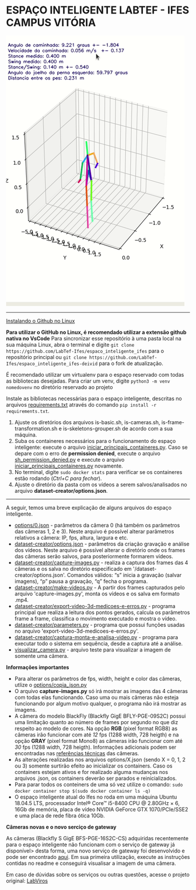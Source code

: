 # ESPAÇO INTELIGENTE LABTEF - IFES CAMPUS VITÓRIA

![Reconstrução tridimensional](https://github.com/wyctorfogos/ESPACOINTELIGENTE-IFES/blob/main/caminhada.gif)

---
[Instalando o Github no Linux](https://github.com/cli/cli/blob/trunk/docs/install_linux.md)

**Para utilizar o GitHub no Linux, é recomendado utilizar a extensão github nativa no VsCode**
Para sincronizar esse repositório à uma pasta local na sua máquina Linux, abra o terminal e digite `git clone https://github.com/LabTef-Ifes/espaco_inteligente_ifes` para o repositório principal ou `git clone https://github.com/LabTef-Ifes/espaco_inteligente_ifes-deivid` para o fork de atualização.

É recomendado utilizar um virtualenv para o espaço reservado com todas as bibliotecas desejadas.
Para criar um venv, digite `python3 -m venv nomedovenv` no diretório reservado ao projeto

Instale as bibliotecas necessárias para o espaço inteligente, descritas no arquivos [requirements.txt](requirements.txt) através do comando `pip install -r requirements.txt`.

1. Ajuste os diretórios dos arquivos is-basic.sh, is-cameras.sh, is-frame-transformation.sh e is-skeletons-grouper.sh de acordo com a sua máquina.
2. Suba os containeres necessários para o funcionamento do espaço inteligente: execute o arquivo [iniciar_principais_containeres.py](iniciar_principais_containeres.py). Caso se depare com o erro de **permission denied**, execute o arquivo [sh_permission_denied.py](sh_permission_denied.py) e execute o arquivo [iniciar_principais_containeres.py](iniciar_principais_containeres.py) novamente.
3. No terminal, digite `sudo docker stats` para verificar se os containeres estão rodando (*Ctrl+C para fechar*). 
4. Ajuste o diretório da pasta com os vídeos a serem salvos/analisados no arquivo **dataset-creator/options.json**.

---
A seguir, temos uma breve explicação de alguns arquivos do espaço inteligente.

- [options/0.json](options/0.json) - parâmetros da câmera 0 (há também os parâmetros das câmeras 1, 2 e 3). Neste arquivo é possível alterar parâmetros relativos a câmera: IP, fps, altura, largura e etc.
- [dataset-creator/options.json](dataset-creator/options.json) - parâmetros da criação gravação e análise dos vídeos. Neste arquivo é possível alterar o diretório onde os frames das câmeras serão salvos, para posteriormente formarem vídeos. 
- [dataset-creator/capture-images.py](dataset-creator/capture-images.py) - realiza a captura dos frames das 4 câmeras e os salva no diretório especificado em '/dataset-creator/options.json'. Comandos válidos: “s” inicia a gravação (salvar imagens), “p” pausa a gravação, “q” fecha o programa.
- [dataset-creator/make-videos.py](/dataset-creator/make-videos.py) - A partir dos frames capturados pelo arquivo 'capture-images.py', monta os vídeos e os salva em formato .mp4.
- [dataset-creator/export-video-3d-medicoes-e-erros.py](dataset-creator/export-video-3d-medicoes-e-erros.py) - programa principal que realiza a leitura dos pontos gerados, calcula os parâmetros frame a frame, classifica o movimento executado e mostra o vídeo.
- [dataset-creator/parameters.py](dataset-creator/parameters.py) - programa que possui funções usadas no arquivo 'export-video-3d-medicoes-e-erros.py'.
- [dataset-creator/captura-monta-e-analisa-video.py](dataset-creator/captura-monta-e-analisa-video.py) - programa para executar todo o sistema em sequência, desde a captura até a análise.
- [visualizar_camera.py](visualizar_camera.py) - arquivo teste para visualizar a imagem de somente uma câmera.

**Informações importantes**

- Para alterar os parâmetros de fps, width, height e color das câmeras, utlize o [options/copia_json.py](options/copia_json.py)
- O arquivo **capture-images.py** só irá mostrar as imagens das 4 câmeras com todas elas funcionando. Caso uma ou mais câmeras não esteja funcionando por algum motivo qualquer, o programa não irá mostrar as imagens.
- A câmera do modelo BlackFly (Blackfly GigE BFLY-PGE-09S2C) possui uma limitação quanto ao número de frames por segundo no que diz respeito ao modelo de cores. Na opção **RGB** (pixel format RGB8) as câmeras irão funcionar com até _12_ fps (1288 width, 728 heigth) e na opção **GRAY** (pixel format Mono8) as câmeras irão funcionar com até _30_ fps (1288 width, 728 heigth). Informações adicionais podem ser encontradas nas [referências técnicas](./referencias-tecnicas/)  das câmeras.
- As alterações realizadas nos arquivos options/X.json (sendo X = 0, 1, 2 ou 3) somente surtirão efeito ao inicializar os containers. Caso os containers estejam ativos e for realizado alguma mudanças nos arquivos .json, os containers deverão ser parados e reinicializados.
- Para parar todos os conteiners de uma só vez utilize o comando: `sudo docker container stop $(sudo docker container ls -q)`
- O espaço inteligente atual do Ifes no  roda em uma máquina Ubuntu 18.04.5 LTS, processador Intel® Core™ i5-8400 CPU @ 2.80GHz × 6, 16Gb de memória, placa de vídeo NVIDIA GeForce GTX 1070/PCIe/SSE2 e uma placa de rede fibra ótica 10Gb.   

**Câmeras novas e o novo serciço de gateway**

As câmeras (Blackfly S GigE BFS-PGE-16S2C-CS) adquiridas recentemente para o espaço inteligente não funcionam com o serviço de gateway já disponível> desta forma, uma novo serviço de gateway foi desenvolvido e pode ser encontrado [aqui](https://github.com/LabTef-Ifes/is-cameras-py). Em sua primeira utilização, execute as instruções contidas no readme e conseguirá visualisar a imagem de uma câmera.

Em caso de dúvidas sobre os serviços ou outras questões, acesse o projeto original: [LabViros](https://github.com/labviros)
